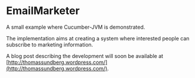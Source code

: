 EmailMarketer
=============

A small example where Cucumber-JVM is demonstrated.

The implementation aims at creating a system where interested people can subscribe to marketing information.

A blog post describing the development will soon be 
available at [http://thomassundberg.wordpress.com/](http://thomassundberg.wordpress.com/).

